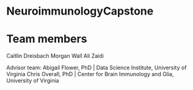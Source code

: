 # NeuroimmunologyCapstone

# Team members

Caitlin Dreisbach
Morgan Wall
Ali Zaidi

Advisor team: 
Abigail Flower, PhD | Data Science Institute, University of Virginia
Chris Overall, PhD | Center for Brain Immunology and Glia, University of Virginia
